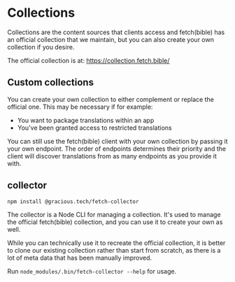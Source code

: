 
# Collections

Collections are the content sources that clients access and fetch(bible) has an official collection that we maintain, but you can also create your own collection if you desire.

The official collection is at: https://collection.fetch.bible/

## Custom collections
You can create your own collection to either complement or replace the official one. This may be necessary if for example:
 * You want to package translations within an app
 * You've been granted access to restricted translations

You can still use the fetch(bible) client with your own collection by passing it your own endpoint. The order of endpoints determines their priority and the client will discover translations from as many endpoints as you provide it with.

## collector

`npm install @gracious.tech/fetch-collector`

The collector is a Node CLI for managing a collection. It's used to manage the official fetch(bible) collection, and you can use it to create your own as well.

While you can technically use it to recreate the official collection, it is better to clone our existing collection rather than start from scratch, as there is a lot of meta data that has been manually improved.

Run `node_modules/.bin/fetch-collector --help` for usage.
